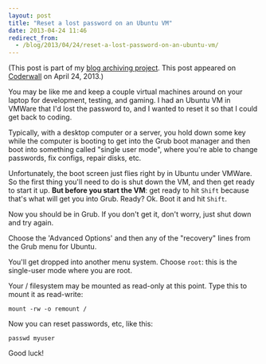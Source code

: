 ```yaml
---
layout: post
title: "Reset a lost password on an Ubuntu VM"
date: 2013-04-24 11:46
redirect_from:
  - /blog/2013/04/24/reset-a-lost-password-on-an-ubuntu-vm/
---
```


(This post is part of my [blog archiving project](/about#old-posts). This post appeared on [Coderwall](https://coderwall.com/p/vibura) on April 24, 2013.)

You may be like me and keep a couple virtual machines around on your laptop for development, testing, and gaming. I had an Ubuntu VM in VMWare that I'd lost the password to, and I wanted to reset it so that I could get back to coding.

Typically, with a desktop computer or a server, you hold down some key while the computer is booting to get into the Grub boot manager and then boot into something called "single user mode", where you're able to change passwords, fix configs, repair disks, etc.

Unfortunately, the boot screen just flies right by in Ubuntu under VMWare. So the first thing you'll need to do is shut down the VM, and then get ready to start it up. **But before you start the VM**: get ready to hit `Shift` because that's what will get you into Grub. Ready? Ok. Boot it and hit `Shift`.

Now you should be in Grub. If you don't get it, don't worry, just shut down and try again.

Choose the 'Advanced Options' and then any of the "recovery" lines from the Grub menu for Ubuntu.

You'll get dropped into another menu system. Choose `root`: this is the single-user mode where you are root.

Your / filesystem may be mounted as read-only at this point. Type this to mount it as read-write:

```
mount -rw -o remount /
```

Now you can reset passwords, etc, like this:

```
passwd myuser
```

Good luck!
